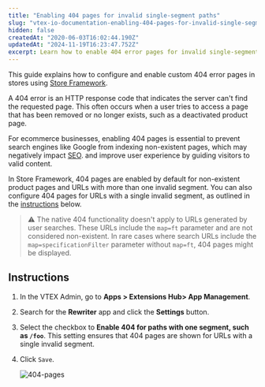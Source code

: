 ```yaml
---
title: "Enabling 404 pages for invalid single-segment paths"
slug: "vtex-io-documentation-enabling-404-pages-for-invalid-single-segment-paths"
hidden: false
createdAt: "2020-06-03T16:02:44.190Z"
updatedAt: "2024-11-19T16:23:47.752Z"
excerpt: Learn how to enable 404 error pages for invalid single-segment paths.
---
```


This guide explains how to configure and enable custom 404 error pages in stores using [Store Framework](https://developers.vtex.com/docs/guides/store-framework).

A 404 error is an HTTP response code that indicates the server can't find the requested page. This often occurs when a user tries to access a page that has been removed or no longer exists, such as a deactivated product page.

For ecommerce businesses, enabling 404 pages is essential to
prevent search engines like Google from indexing non-existent pages, which may negatively impact [SEO](https://developers.vtex.com/docs/guides/storefront-seo).
and improve user experience by guiding visitors to valid content.

In Store Framework, 404 pages are enabled by default for non-existent product pages and URLs with more than one invalid segment. You can also configure 404 pages for URLs with a single invalid segment, as outlined in the [instructions](#instructions) below.

> ⚠️ The native 404 functionality doesn't apply to URLs generated by user searches. These URLs include the `map=ft` parameter and are not considered non-existent. In rare cases where search URLs include the `map=specificationFilter` parameter without `map=ft`, 404 pages might be displayed.

## Instructions

1. In the VTEX Admin, go to **Apps > Extensions Hub> App Management**.
2. Search for the **Rewriter** app and click the **Settings** button.
3. Select the checkbox to **Enable 404 for paths with one segment, such as `/foo`**. This setting ensures that 404 pages are shown for URLs with a single invalid segment.
4. Click `Save`.

   ![404-pages](https://cdn.jsdelivr.net/gh/vtexdocs/dev-portal-content@main/images/vtex-io-documentation-enabling-404-pages-0.png)
